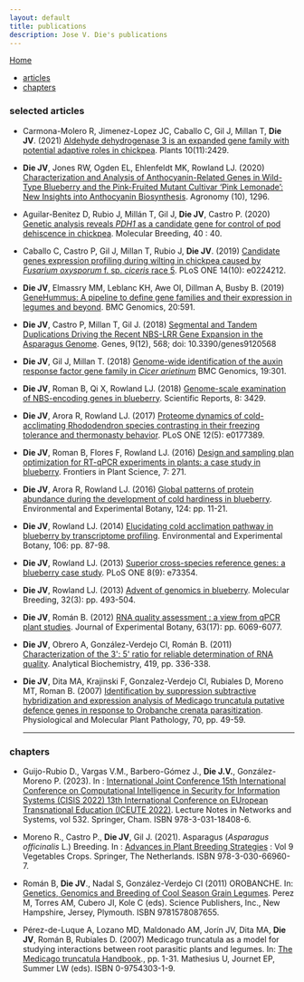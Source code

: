 ```yaml
---
layout: default
title: publications
description: Jose V. Die's publications
---
```

[Home](../index.html)
  
<div class="navbar">
    <div class="navbar-inner">
        <ul class="nav">
            <li><a href="#articles">articles</a></li>
            <li><a href="#chapters">chapters</a></li>
        </ul>
    </div>
</div>

  
### <a name="articles"></a>selected articles
   
+ Carmona-Molero R, Jimenez-Lopez JC, Caballo C, Gil J, Millan T, **Die JV**. (2021) [Aldehyde dehydrogenase 3 is an expanded gene family with potential adaptive roles in chickpea](https://www.mdpi.com/2223-7747/10/11/2429/htm). Plants 10(11):2429.   
  
+ **Die JV**, Jones RW, Ogden EL, Ehlenfeldt MK, Rowland LJ. (2020) [Characterization and Analysis of Anthocyanin-Related Genes in Wild-Type Blueberry and the Pink-Fruited Mutant Cultivar ‘Pink Lemonade’: New Insights into Anthocyanin Biosynthesis](https://www.mdpi.com/2073-4395/10/9/1296/htm). Agronomy (10), 1296.  
  
+ Aguilar-Benitez D, Rubio J, Millán T, Gil J, **Die JV**, Castro P. (2020) [Genetic analysis reveals *PDH1* as a candidate gene for control of pod dehiscence in chickpea](https://link.springer.com/epdf/10.1007/s11032-020-01117-9?author_access_token=kj91XVl30_gEexDsIHyKkfe4RwlQNchNByi7wbcMAY4lpF-c0Q1tdLQjW1zgds35WKni1yFSCphvGLRCfcGDNYtfOKc_nZsf9S3X4OxWtglTKZierVWvgZUZqqvHPVVf8b-ianAk0KKOm2de7tuK8A%3D%3D). Molecular Breeding, 40 : 40. 
  
   
+ Caballo C, Castro P, Gil J, Millan T, Rubio J, **Die JV**. (2019) [Candidate genes expression profiling during wilting in chickpea caused by *Fusarium oxysporum* f. sp. *ciceris* race 5](https://www.ncbi.nlm.nih.gov/pubmed/?term=Candidate+genes+expression+profiling+during+wilting+in+chickpea+caused+by+Fusarium+oxysporum+f.+sp.+ciceris+race+5). PLoS ONE 14(10): e0224212.    
  
+ **Die JV**, Elmassry MM, Leblanc KH, Awe OI, Dillman A, Busby B. (2019) [GeneHummus: A pipeline to define gene families and their expression in legumes and beyond](https://bmcgenomics.biomedcentral.com/articles/10.1186/s12864-019-5952-2). BMC Genomics, 20:591.    
  
+ **Die JV**, Castro P, Millan T, Gil J. (2018) [Segmental and Tandem Duplications Driving the Recent NBS-LRR Gene Expansion in the Asparagus Genome](https://www.mdpi.com/2073-4425/9/12/568/htm). Genes, 9(12), 568; doi: 10.3390/genes9120568    

+ **Die JV**, Gil J, Millan T. (2018) [Genome-wide identification of the auxin response factor gene family in *Cicer arietinum*](https://bmcgenomics.biomedcentral.com/articles/10.1186/s12864-018-4695-9) BMC Genomics, 19:301.

+ **Die JV**, Roman B, Qi X, Rowland LJ. (2018) [Genome-scale examination of NBS-encoding genes in blueberry](https://www.nature.com/articles/s41598-018-21738-7). Scientific Reports, 8: 3429.   

+ **Die JV**, Arora R, Rowland LJ. (2017) [Proteome dynamics of cold-acclimating Rhododendron species contrasting in their freezing tolerance and thermonasty behavior](https://www.ncbi.nlm.nih.gov/pubmed/?term=Proteome%20dynamics%20of%20cold-acclimating%20Rhododendron%20species%20contrasting%20in%20their%20freezing%20tolerance%20and%20thermonasty%20behavior). PLoS ONE 12(5): e0177389.  

+ **Die JV**, Roman B, Flores F, Rowland LJ. (2016) [Design and sampling plan optimization for RT-qPCR experiments in plants: a case study in blueberry](https://www.ncbi.nlm.nih.gov/pubmed/27014296). Frontiers in Plant Science, 7: 271.   
  
+ **Die JV**, Arora R, Rowland LJ. (2016) [Global patterns of protein abundance during the development of cold hardiness in blueberry](http://www.sciencedirect.com/science/article/pii/S0098847215300460). Environmental and Experimental Botany, 124: pp. 11-21. 
  
+ **Die JV**, Rowland LJ. (2014) [Elucidating cold acclimation pathway in blueberry by transcriptome profiling](http://www.sciencedirect.com/science/article/pii/S0098847213002281). Environmental and Experimental Botany, 106: pp. 87-98. 
  
+ **Die JV**, Rowland LJ. (2013) [Superior cross-species reference genes: a blueberry case study](https://www.ncbi.nlm.nih.gov/pmc/articles/PMC3776805/). PLoS ONE 8(9): e73354.   
  
+ **Die JV**, Rowland LJ. (2013) [Advent of genomics in blueberry](https://link.springer.com/article/10.1007/s11032-013-9893-1). Molecular Breeding, 32(3): pp. 493-504. 
  
+ **Die JV**, Román B. (2012) [RNA quality assessment : a view from qPCR plant studies](https://www.ncbi.nlm.nih.gov/pubmed/23045609). Journal of Experimental Botany, 63(17): pp. 6069-6077. 
  
+ **Die JV**, Obrero A, González-Verdejo CI, Román B. (2011) [Characterization of the 3': 5' ratio for reliable determination of RNA quality](https://www.ncbi.nlm.nih.gov/pubmed/21889484). Analytical Biochemistry, 419, pp. 336-338. 
  
+ **Die JV**, Dita MA, Krajinski F, Gonzalez-Verdejo CI, Rubiales D, Moreno MT, Roman B. (2007) [Identification by suppression subtractive hybridization and expression analysis of Medicago truncatula putative defence genes in response to Orobanche crenata parasitization](http://www.sciencedirect.com/science/article/pii/S0885576507000525). Physiological and Molecular Plant Pathology, 70, pp. 49-59.   
  
  ---   
    
### <a name="chapters"></a>chapters
+ Guijo-Rubio D., Vargas V.M., Barbero-Gómez J., **Die J.V.**, González-Moreno P. (2023). In : [International Joint Conference 15th International Conference on Computational Intelligence in Security for Information Systems (CISIS 2022) 13th International Conference on EUropean Transnational Education (ICEUTE 2022)](https://link.springer.com/chapter/10.1007/978-3-031-18409-3_23). Lecture Notes in Networks and Systems, vol 532. Springer, Cham. ISBN 978-3-031-18408-6.  
  
+ Moreno R., Castro P., **Die JV**, Gil J. (2021). Asparagus (*Asparagus officinalis* L.) Breeding. In : [Advances in Plant Breeding Strategies](https://www.springer.com/gp/book/9783030669607#aboutBook) : Vol 9 Vegetables Crops. Springer, The Netherlands. ISBN 978-3-030-66960-7.  
  
+ Román B, **Die JV**., Nadal S, González-Verdejo CI (2011) OROBANCHE. In: [Genetics, Genomics and Breeding of Cool Season Grain Legumes](https://www.crcpress.com/Genetics-Genomics-and-Breeding-of-Cool-Season-Grain-Legumes/de-la-Vega-Torres-Cubero-Kole/p/book/9781578087655). Perez M, Torres AM, Cubero JI, Kole C (eds). Science Publishers, Inc., New Hampshire, Jersey, Plymouth. ISBN 9781578087655. 
  
+ Pérez-de-Luque A, Lozano MD, Maldonado AM, Jorín JV, Dita MA, **Die JV**, Román B, Rubiales D. (2007) Medicago truncatula as a model for studying interactions between root parasitic plants and legumes. In: [The Medicago truncatula Handbook](https://www.noble.org/medicago-handbook/)., pp. 1-31. Mathesius U, Journet EP, Summer LW (eds). ISBN 0-9754303-1-9. 
